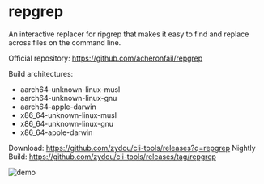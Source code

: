 # repgrep

An interactive replacer for ripgrep that makes it easy to find and replace across files on the command line.

Official repository: https://github.com/acheronfail/repgrep

Build architectures:

- aarch64-unknown-linux-musl
- aarch64-unknown-linux-gnu
- aarch64-apple-darwin
- x86_64-unknown-linux-musl
- x86_64-unknown-linux-gnu
- x86_64-apple-darwin

Download: https://github.com/zydou/cli-tools/releases?q=repgrep
Nightly Build: https://github.com/zydou/cli-tools/releases/tag/repgrep

![demo](https://raw.githubusercontent.com/acheronfail/repgrep/fae1135f19f47a373ec1833442c256bd4b14d21c/doc/demo.png)
